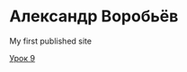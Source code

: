 

# Александр Воробьёв
My first published site

[Урок 9](https://mindfocusingfella.github.io/lesson_9/)
